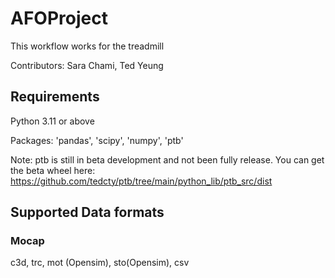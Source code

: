 # AFOProject
This workflow works for the treadmill

Contributors: Sara Chami, Ted Yeung

## Requirements
Python 3.11 or above

Packages: 'pandas', 'scipy', 'numpy', 'ptb'

Note: ptb is still in beta development and not been fully release. 
      You can get the beta wheel here: https://github.com/tedcty/ptb/tree/main/python_lib/ptb_src/dist

## Supported Data formats
### Mocap
c3d, trc, mot (Opensim), sto(Opensim), csv
